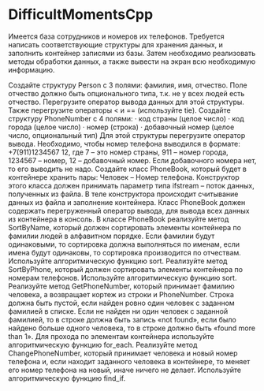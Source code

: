 # DifficultMomentsCpp
Имеется база сотрудников и номеров их телефонов. Требуется написать соответствующие структуры для хранения данных, и заполнить контейнер записями из базы. Затем необходимо реализовать методы обработки данных, а также вывести на экран всю необходимую информацию.

Создайте структуру Person с 3 полями: фамилия, имя, отчество. Поле отчество должно быть опционального типа, т.к. не у всех людей есть отчество. Перегрузите оператор вывода данных для этой структуры. Также перегрузите операторы < и == (используйте tie).
Создайте структуру PhoneNumber с 4 полями:
·         код страны (целое число)
·         код города (целое число)
·         номер (строка)
·         добавочный номер (целое число, опциональный тип)
Для этой структуры перегрузите оператор вывода. Необходимо, чтобы номер телефона выводился в формате: +7(911)1234567 12, где 7 – это номер страны, 911 – номер города, 1234567 – номер, 12 – добавочный номер. Если добавочного номера нет, то его выводить не надо.
Создайте класс PhoneBook, который будет в контейнере хранить пары: Человек – Номер телефона. Конструктор этого класса должен принимать параметр типа ifstream – поток данных, полученных из файла. В теле конструктора происходит считывание данных из файла и заполнение контейнера. Класс PhoneBook должен содержать перегруженный оператор вывода, для вывода всех данных из контейнера в консоль.
В классе PhoneBook реализуйте метод SortByName, который должен сортировать элементы контейнера по фамилии людей в алфавитном порядке. Если фамилии будут одинаковыми, то сортировка должна выполняться по именам, если имена будут одинаковы, то сортировка производится по отчествам. Используйте алгоритмическую функцию sort.
Реализуйте метод SortByPhone, который должен сортировать элементы контейнера по номерам телефонов. Используйте алгоритмическую функцию sort.
Реализуйте метод GetPhoneNumber, который принимает фамилию человека, а возвращает кортеж из строки и PhoneNumber. Строка должна быть пустой, если найден ровно один человек с заданном фамилией в списке. Если не найден ни один человек с заданной фамилией, то в строке должна быть запись «not found», если было найдено больше одного человека, то в строке должно быть «found more than 1».  Для прохода по элементам контейнера используйте алгоритмическую функцию for_each.
Реализуйте метод ChangePhoneNumber, который принимает человека и новый номер телефона и, если находит заданного человека в контейнере, то меняет его номер телефона на новый, иначе ничего не делает. Используйте алгоритмическую функцию find_if.


